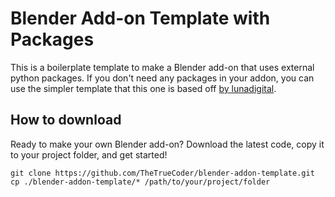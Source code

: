 # Blender Add-on Template with Packages
This is a boilerplate template to make a Blender add-on that uses external python packages. If you don't need any packages in your addon, you can use the simpler template that this one is based off [by lunadigital](https://github.com/lunadigital/blender-addon-template).


## How to download
Ready to make your own Blender add-on? Download the latest code, copy it to your project folder, and get started!
    
    git clone https://github.com/TheTrueCoder/blender-addon-template.git
    cp ./blender-addon-template/* /path/to/your/project/folder